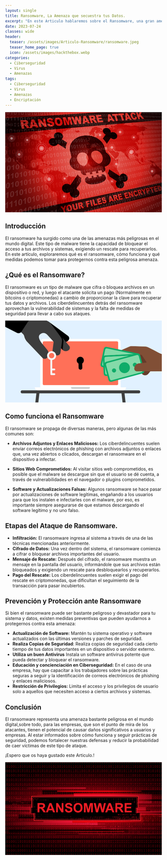 ```yaml
---
layout: single
title: Ransomware, La Amenaza que secuestra tus Datos.
excerpt: "En este Articulo hablaremos sobre el Ransomware, una gran amenaza digital que secuestra tus datos."
date: 2023-07-24
classes: wide
header:
  teaser: /assets/images/Articulo-Ransomware/ransomware.jpeg
  teaser_home_page: true
  icon: /assets/images/hackthebox.webp
categories:
  - Ciberseguridad
  - Virus
  - Amenazas
tags: 
  - Ciberseguridad
  - Virus
  - Amenazas
  - Encriptación
---
```


![](/assets/images/Articulo-Ransomware/ransomware.jpeg)



## Introducción

El ransomware ha surgido como una de las amenazas más peligrosas en el mundo digital. Este tipo de malware tiene la capacidad de bloquear el acceso a tus archivos y sistemas, exigiendo un rescate para recuperarlos. En este artículo, exploraremos qué es el ransomware, cómo funciona y qué medidas podemos tomar para protegernos contra esta peligrosa amenaza.

## ¿Qué es el Ransomware?

El ransomware es un tipo de malware que cifra o bloquea archivos en un dispositivo o red, y luego el atacante solicita un pago (Normalmente en bitcoins o criptomonedas) a cambio de proporcionar la clave para recuperar tus datos y archivos. Los ciberdelincuentes detrás del ransomware aprovechan la vulnerabilidad de sistemas y la falta de medidas de seguridad para llevar a cabo sus ataques.

![](/assets/images/Articulo-Ransomware/imagen1.jpg)


## Como funciona el Ransomware

El ransomware se propaga de diversas maneras, pero algunas de las más comunes son:

- **Archivos Adjuntos y Enlaces Maliciosos:** Los ciberdelincuentes suelen enviar correos electrónicos de phishing con archivos adjuntos o enlaces que, una vez abiertos o clicados, descargan el ransomware en el dispositivo a infectar.

- **Sitios Web Comprometidos:** Al visitar sitios web comprometidos, es posible que el malware se descargue sin que el usuario se dé cuenta, a través de vulnerabilidades en el navegador o plugins comprometidos.

- **Software y Actualizaciones Falsas:** Algunos ransomware se hace pasar por actualizaciones de software legítimas, engañando a los usuarios para que los instalen e infectarles con el malware, por eso, es importante siempre asegurarse de que estamos descargando el software legítimo y no uno falso.

## Etapas del Ataque de Ransomware.

- **Infiltración:** El ransomware ingresa al sistema a través de una de las técnicas mencionadas anteriormente.
- **Cifrado de Datos:** Una vez dentro del sistema, el ransomware comienza a cifrar o bloquear archivos importantes del usuario.
- **Mensaje de Rescate:** Después del cifrado, el ransomware muestra un mensaje en la pantalla del usuario, informándole que sus archivos están bloqueados y exigiendo un rescate para desbloquearlos y recuperarlos.
- **Pago del Rescate:** Los ciberdelincuentes suelen exigir el pago del rescate en criptomonedas, que dificultan el seguimiento de la transacción para pasar incubiertos.



## Prevención y Protección ante Ransomware

Si bien el ransomware puede ser bastante peligroso y devastador para tu sistema y datos, existen medidas preventivas que pueden ayudarnos a protegernos contra esta amenaza:


- **Actualización de Software:** Mantén tu sistema operativo y software actualizados con las últimas versiones y parches de seguridad.
- **Realiza Copias de Seguridad**: Realiza copias de seguridad cada cierto tiempo de tus datos importantes en un dispositivo o servidor externo.
- **Utiliza un buen Antivirus** Instala un software antivirus potente que pueda detectar y bloquear el ransomware.
- **Educación y concienciación en Ciberseguridad:** En el caso de una empresa, hay que capacitar a los trabajadores sobre las prácticas seguras a seguir y la identificación de correos electrónicos de phishing y enlaces maliciosos.
- **Restricción de Privilegios:** Limita el acceso y los privilegios de usuario solo a aquellos que necesiten acceso a ciertos archivos y sistemas.

## Conclusión

El ransomware representa una amenaza bastante peligrosa en el mundo digital,sobre todo, para las empresas, que son el punto de mira de los atacantes, tienen el potencial de causar daños significativos a usuarios y empresas. Al estar informados sobre cómo funciona y seguir prácticas de seguridad, podemos fortalecer nuestras defensas y reducir la probabilidad de caer víctimas de este tipo de ataque.

¡Espero que os haya gustado este Articulo.!

![](/assets/images/Articulo-Ransomware/imagenfinal.png)




